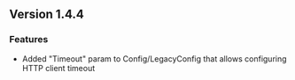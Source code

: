 ## Version 1.4.4

### Features
- Added "Timeout" param to Config/LegacyConfig that allows configuring HTTP client timeout
